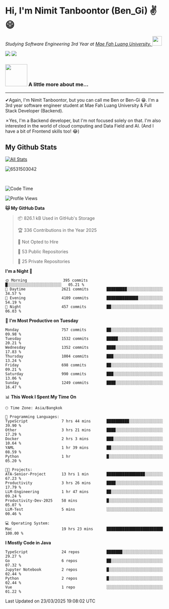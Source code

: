 # Hi, I'm Nimit Tanboontor (Ben_Gi) ✌😄
<p><em>Studying Software Engineering 3rd Year at <a href="https://en.mfu.ac.th/home.html"> Mae Fah Luang University.
</a><img src="https://media.giphy.com/media/WUlplcMpOCEmTGBtBW/giphy.gif" width="30"> </em></p>


[![](https://img.shields.io/badge/linkedin-%230077B5.svg?style=for-the-badge&logo=linkedin)]([https://www.linkedin.com/in/thanaphoom-babparn/](https://www.linkedin.com/in/nimit-tanbooutor-798139246/))
[![](https://img.shields.io/badge/Medium-12100E?style=for-the-badge&logo=medium&logoColor=white)](https://medium.com/@nimittanbooutor)

### <img src="https://media.giphy.com/media/VgCDAzcKvsR6OM0uWg/giphy.gif" width="70"> A little more about me...  

<hr> <!-- Horizontal line -->

&#10004;Again, I'm Nimit Tanboontor, but you can call me Ben or Ben-Gi 😁. I'm a 3rd year software engineer student at Mae Fah Luang University & Full Stack Developer (Backend).

&#10007;Yes, I'm a Backend developer, but I'm not focused solely on that. I'm also interested in the world of cloud computing and Data Field and AI. (And I have a bit of Frontend skills too! 😂)


## My Github Stats

[![All Stats](https://github-readme-stats.vercel.app/api?username=6531503042&show_icons=true&theme=algolia)](https://github.com/6531503042)

<p><img align="center" src="https://github-readme-streak-stats.herokuapp.com/?user=6531503042&" alt="6531503042" /></p>

<br />


<!--START_SECTION:waka-->
![Code Time](http://img.shields.io/badge/Code%20Time-393%20hrs%2011%20mins-blue)

![Profile Views](http://img.shields.io/badge/Profile%20Views-4-blue)

**🐱 My GitHub Data** 

> 📦 826.1 kB Used in GitHub's Storage 
 > 
> 🏆 336 Contributions in the Year 2025
 > 
> 🚫 Not Opted to Hire
 > 
> 📜 53 Public Repositories 
 > 
> 🔑 25 Private Repositories 
 > 
**I'm a Night 🦉** 

```text
🌞 Morning                395 commits         █░░░░░░░░░░░░░░░░░░░░░░░░   05.21 % 
🌆 Daytime                2621 commits        █████████░░░░░░░░░░░░░░░░   34.57 % 
🌃 Evening                4109 commits        ██████████████░░░░░░░░░░░   54.19 % 
🌙 Night                  457 commits         ██░░░░░░░░░░░░░░░░░░░░░░░   06.03 % 
```
📅 **I'm Most Productive on Tuesday** 

```text
Monday                   757 commits         ██░░░░░░░░░░░░░░░░░░░░░░░   09.98 % 
Tuesday                  1532 commits        █████░░░░░░░░░░░░░░░░░░░░   20.21 % 
Wednesday                1352 commits        ████░░░░░░░░░░░░░░░░░░░░░   17.83 % 
Thursday                 1004 commits        ███░░░░░░░░░░░░░░░░░░░░░░   13.24 % 
Friday                   698 commits         ██░░░░░░░░░░░░░░░░░░░░░░░   09.21 % 
Saturday                 990 commits         ███░░░░░░░░░░░░░░░░░░░░░░   13.06 % 
Sunday                   1249 commits        ████░░░░░░░░░░░░░░░░░░░░░   16.47 % 
```


📊 **This Week I Spent My Time On** 

```text
🕑︎ Time Zone: Asia/Bangkok

💬 Programming Languages: 
TypeScript               7 hrs 44 mins       ██████████░░░░░░░░░░░░░░░   39.90 % 
Other                    3 hrs 21 mins       ████░░░░░░░░░░░░░░░░░░░░░   17.29 % 
Docker                   2 hrs 3 mins        ███░░░░░░░░░░░░░░░░░░░░░░   10.64 % 
YAML                     1 hr 39 mins        ██░░░░░░░░░░░░░░░░░░░░░░░   08.59 % 
Python                   1 hr                █░░░░░░░░░░░░░░░░░░░░░░░░   05.20 % 

🐱‍💻 Projects: 
ATA-Senior-Project       13 hrs 1 min        █████████████████░░░░░░░░   67.23 % 
Productivity             3 hrs 26 mins       ████░░░░░░░░░░░░░░░░░░░░░   17.79 % 
LLM-Engineering          1 hr 47 mins        ██░░░░░░░░░░░░░░░░░░░░░░░   09.24 % 
Productivity-Dev-2025    58 mins             █░░░░░░░░░░░░░░░░░░░░░░░░   05.07 % 
LLM-Test                 5 mins              ░░░░░░░░░░░░░░░░░░░░░░░░░   00.46 % 

💻 Operating System: 
Mac                      19 hrs 23 mins      █████████████████████████   100.00 % 
```

**I Mostly Code in Java** 

```text
TypeScript               24 repos            ███████░░░░░░░░░░░░░░░░░░   29.27 % 
Go                       6 repos             ██░░░░░░░░░░░░░░░░░░░░░░░   07.32 % 
Jupyter Notebook         2 repos             █░░░░░░░░░░░░░░░░░░░░░░░░   02.44 % 
Python                   2 repos             █░░░░░░░░░░░░░░░░░░░░░░░░   02.44 % 
Vue                      1 repo              ░░░░░░░░░░░░░░░░░░░░░░░░░   01.22 % 
```




 Last Updated on 23/03/2025 19:08:02 UTC
<!--END_SECTION:waka-->
